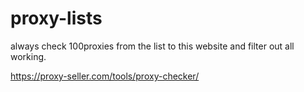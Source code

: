 # proxy-lists

always check 100proxies from the list to this website and filter out all working.


https://proxy-seller.com/tools/proxy-checker/
